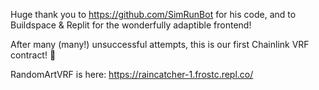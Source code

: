 Huge thank you to https://github.com/SimRunBot for his code, and to Buildspace & Replit for the wonderfully adaptible frontend!

After many (many!) unsuccessful attempts, this is our first Chainlink VRF contract! 🤩

RandomArtVRF is here:  https://raincatcher-1.frostc.repl.co/
